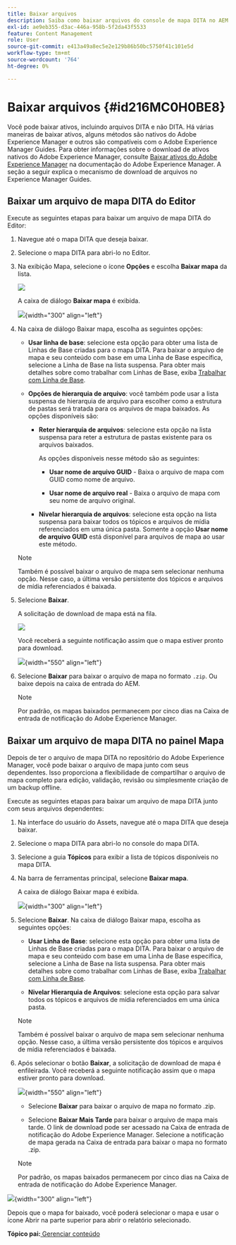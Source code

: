 ```yaml
---
title: Baixar arquivos
description: Saiba como baixar arquivos do console de mapa DITA no AEM Guides e exportar um arquivo de mapa DITA no repositório do AEM.
exl-id: ae9eb355-d3ac-446a-958b-5f2da43f5533
feature: Content Management
role: User
source-git-commit: e413a49a8ec5e2e129b86b50bc5750f41c101e5d
workflow-type: tm+mt
source-wordcount: '764'
ht-degree: 0%

---
```


# Baixar arquivos {#id216MC0H0BE8}

Você pode baixar ativos, incluindo arquivos DITA e não DITA. Há várias maneiras de baixar ativos, alguns métodos são nativos do Adobe Experience Manager e outros são compatíveis com o Adobe Experience Manager Guides. Para obter informações sobre o download de ativos nativos do Adobe Experience Manager, consulte [Baixar ativos do Adobe Experience Manager](https://experienceleague.adobe.com/docs/experience-manager-cloud-service/assets/manage/download-assets-from-aem.html?lang=pt-BR) na documentação do Adobe Experience Manager. A seção a seguir explica o mecanismo de download de arquivos no Experience Manager Guides.

## Baixar um arquivo de mapa DITA do Editor

Execute as seguintes etapas para baixar um arquivo de mapa DITA do Editor:

1. Navegue até o mapa DITA que deseja baixar.
1. Selecione o mapa DITA para abri-lo no Editor.

1. Na exibição Mapa, selecione o ícone **Opções** e escolha **Baixar mapa** da lista.

   ![](images/download-map-option-editor.png)

   A caixa de diálogo **Baixar mapa** é exibida.

   ![](images/download-map-dialog-new.png){width="300" align="left"}

1. Na caixa de diálogo Baixar mapa, escolha as seguintes opções:

   - **Usar linha de base**: selecione esta opção para obter uma lista de Linhas de Base criadas para o mapa DITA. Para baixar o arquivo de mapa e seu conteúdo com base em uma Linha de Base específica, selecione a Linha de Base na lista suspensa. Para obter mais detalhes sobre como trabalhar com Linhas de Base, exiba [Trabalhar com Linha de Base](generate-output-use-baseline-for-publishing.md#).

   - **Opções de hierarquia de arquivo**: você também pode usar a lista suspensa de hierarquia de arquivo para escolher como a estrutura de pastas será tratada para os arquivos de mapa baixados. As opções disponíveis são:

      - **Reter hierarquia de arquivos**: selecione esta opção na lista suspensa para reter a estrutura de pastas existente para os arquivos baixados.

        As opções disponíveis nesse método são as seguintes:

         - **Usar nome de arquivo GUID** - Baixa o arquivo de mapa com GUID como nome de arquivo.

         - **Usar nome de arquivo real** - Baixa o arquivo de mapa com seu nome de arquivo original.

      - **Nivelar hierarquia de arquivos**: selecione esta opção na lista suspensa para baixar todos os tópicos e arquivos de mídia referenciados em uma única pasta. Somente a opção **Usar nome de arquivo GUID** está disponível para arquivos de mapa ao usar este método.

   >[!NOTE]
   >
   > Também é possível baixar o arquivo de mapa sem selecionar nenhuma opção. Nesse caso, a última versão persistente dos tópicos e arquivos de mídia referenciados é baixada.

1. Selecione **Baixar**.

   A solicitação de download de mapa está na fila.

   ![](images/download-map-notification.png)

   Você receberá a seguinte notificação assim que o mapa estiver pronto para download.

   ![](images/download-map-success-message.png){width="550" align="left"}

1. Selecione **Baixar** para baixar o arquivo de mapa no formato `.zip`. Ou baixe depois na caixa de entrada do AEM.

   >[!NOTE]
   >
   > Por padrão, os mapas baixados permanecem por cinco dias na Caixa de entrada de notificação do Adobe Experience Manager.

## Baixar um arquivo de mapa DITA no painel Mapa

Depois de ter o arquivo de mapa DITA no repositório do Adobe Experience Manager, você pode baixar o arquivo de mapa junto com seus dependentes. Isso proporciona a flexibilidade de compartilhar o arquivo de mapa completo para edição, validação, revisão ou simplesmente criação de um backup offline.

Execute as seguintes etapas para baixar um arquivo de mapa DITA junto com seus arquivos dependentes:

1. Na interface do usuário do Assets, navegue até o mapa DITA que deseja baixar.

1. Selecione o mapa DITA para abri-lo no console do mapa DITA.

1. Selecione a guia **Tópicos** para exibir a lista de tópicos disponíveis no mapa DITA.

1. Na barra de ferramentas principal, selecione **Baixar mapa**.

   A caixa de diálogo Baixar mapa é exibida.

   ![](images/download-map.png){width="300" align="left"}

1. Selecione **Baixar**. Na caixa de diálogo Baixar mapa, escolha as seguintes opções:

   - **Usar Linha de Base**: selecione esta opção para obter uma lista de Linhas de Base criadas para o mapa DITA. Para baixar o arquivo de mapa e seu conteúdo com base em uma Linha de Base específica, selecione a Linha de Base na lista suspensa. Para obter mais detalhes sobre como trabalhar com Linhas de Base, exiba [Trabalhar com Linha de Base](generate-output-use-baseline-for-publishing.md#).

   - **Nivelar Hierarquia de Arquivos**: selecione esta opção para salvar todos os tópicos e arquivos de mídia referenciados em uma única pasta.


   >[!NOTE]
   >
   > Também é possível baixar o arquivo de mapa sem selecionar nenhuma opção. Nesse caso, a última versão persistente dos tópicos e arquivos de mídia referenciados é baixada.

1. Após selecionar o botão **Baixar**, a solicitação de download de mapa é enfileirada. Você receberá a seguinte notificação assim que o mapa estiver pronto para download.

   ![](images/download-map-prompt.png){width="550" align="left"}

   - Selecione **Baixar** para baixar o arquivo de mapa no formato .zip.

   - Selecione **Baixar Mais Tarde** para baixar o arquivo de mapa mais tarde. O link de download pode ser acessado na Caixa de entrada de notificação do Adobe Experience Manager. Selecione a notificação de mapa gerada na Caixa de entrada para baixar o mapa no formato .zip.

   >[!NOTE]
   >
   > Por padrão, os mapas baixados permanecem por cinco dias na Caixa de entrada de notificação do Adobe Experience Manager.

![](images/download-map-inbox.png){width="300" align="left"}

Depois que o mapa for baixado, você poderá selecionar o mapa e usar o ícone Abrir na parte superior para abrir o relatório selecionado.

**Tópico pai:**&#x200B;[&#x200B; Gerenciar conteúdo](authoring.md)
